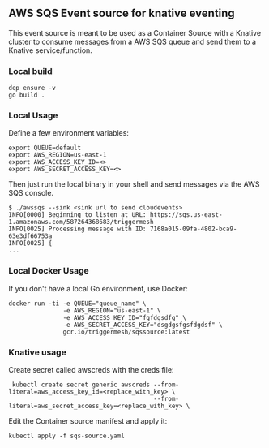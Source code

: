 ## AWS SQS Event source for knative eventing

This event source is meant to be used as a Container Source with a Knative cluster to consume messages from a AWS SQS queue and send them to a Knative service/function.

### Local build

```
dep ensure -v
go build .
```

### Local Usage

Define a few environment variables:

```
export QUEUE=default
export AWS_REGION=us-east-1
export AWS_ACCESS_KEY_ID=<>
export AWS_SECRET_ACCESS_KEY=<>
```

Then just run the local binary in your shell and send messages via the AWS SQS console.

```
$ ./awssqs --sink <sink url to send cloudevents>
INFO[0000] Beginning to listen at URL: https://sqs.us-east-1.amazonaws.com/587264368683/triggermesh 
INFO[0025] Processing message with ID: 7168a015-09fa-4802-bca9-63e3df66753a 
INFO[0025] {
...
```

### Local Docker Usage

If you don't have a local Go environment, use Docker:

```
docker run -ti -e QUEUE="queue_name" \
               -e AWS_REGION="us-east-1" \
               -e AWS_ACCESS_KEY_ID="fgfdgsdfg" \
               -e AWS_SECRET_ACCESS_KEY="dsgdgsfgsfdgdsf" \
               gcr.io/triggermesh/sqssource:latest
```

### Knative usage

Create secret called awscreds with the creds file:

```
 kubectl create secret generic awscreds --from-literal=aws_access_key_id=<replace_with_key> \
                                        --from-literal=aws_secret_access_key=<replace_with_key> \
```

Edit the Container source manifest and apply it:

```
kubectl apply -f sqs-source.yaml
```
